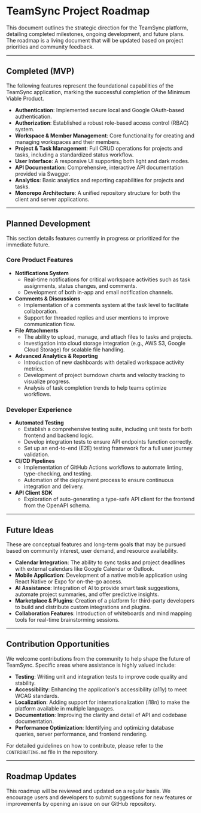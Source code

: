 # TeamSync Project Roadmap

This document outlines the strategic direction for the TeamSync platform, detailing completed milestones, ongoing development, and future plans. The roadmap is a living document that will be updated based on project priorities and community feedback.

---

## Completed (MVP)

The following features represent the foundational capabilities of the TeamSync application, marking the successful completion of the Minimum Viable Product.

-   **Authentication**: Implemented secure local and Google OAuth-based authentication.
-   **Authorization**: Established a robust role-based access control (RBAC) system.
-   **Workspace & Member Management**: Core functionality for creating and managing workspaces and their members.
-   **Project & Task Management**: Full CRUD operations for projects and tasks, including a standardized status workflow.
-   **User Interface**: A responsive UI supporting both light and dark modes.
-   **API Documentation**: Comprehensive, interactive API documentation provided via Swagger.
-   **Analytics**: Basic analytics and reporting capabilities for projects and tasks.
-   **Monorepo Architecture**: A unified repository structure for both the client and server applications.

---

## Planned Development

This section details features currently in progress or prioritized for the immediate future.

### Core Product Features

-   **Notifications System**
    -   Real-time notifications for critical workspace activities such as task assignments, status changes, and comments.
    -   Development of both in-app and email notification channels.
-   **Comments & Discussions**
    -   Implementation of a comments system at the task level to facilitate collaboration.
    -   Support for threaded replies and user mentions to improve communication flow.
-   **File Attachments**
    -   The ability to upload, manage, and attach files to tasks and projects.
    -   Investigation into cloud storage integration (e.g., AWS S3, Google Cloud Storage) for scalable file handling.
-   **Advanced Analytics & Reporting**
    -   Introduction of new dashboards with detailed workspace activity metrics.
    -   Development of project burndown charts and velocity tracking to visualize progress.
    -   Analysis of task completion trends to help teams optimize workflows.

### Developer Experience

-   **Automated Testing**
    -   Establish a comprehensive testing suite, including unit tests for both frontend and backend logic.
    -   Develop integration tests to ensure API endpoints function correctly.
    -   Set up an end-to-end (E2E) testing framework for a full user journey validation.
-   **CI/CD Pipelines**
    -   Implementation of GitHub Actions workflows to automate linting, type-checking, and testing.
    -   Automation of the deployment process to ensure continuous integration and delivery.
-   **API Client SDK**
    -   Exploration of auto-generating a type-safe API client for the frontend from the OpenAPI schema.

---

## Future Ideas

These are conceptual features and long-term goals that may be pursued based on community interest, user demand, and resource availability.

-   **Calendar Integration**: The ability to sync tasks and project deadlines with external calendars like Google Calendar or Outlook.
-   **Mobile Application**: Development of a native mobile application using React Native or Expo for on-the-go access.
-   **AI Assistance**: Integration of AI to provide smart task suggestions, automate project summaries, and offer predictive insights.
-   **Marketplace & Plugins**: Creation of a platform for third-party developers to build and distribute custom integrations and plugins.
-   **Collaboration Features**: Introduction of whiteboards and mind mapping tools for real-time brainstorming sessions.

---

## Contribution Opportunities

We welcome contributions from the community to help shape the future of TeamSync. Specific areas where assistance is highly valued include:

-   **Testing**: Writing unit and integration tests to improve code quality and stability.
-   **Accessibility**: Enhancing the application's accessibility (a11y) to meet WCAG standards.
-   **Localization**: Adding support for internationalization (i18n) to make the platform available in multiple languages.
-   **Documentation**: Improving the clarity and detail of API and codebase documentation.
-   **Performance Optimization**: Identifying and optimizing database queries, server performance, and frontend rendering.

For detailed guidelines on how to contribute, please refer to the `CONTRIBUTING.md` file in the repository.

---

## Roadmap Updates

This roadmap will be reviewed and updated on a regular basis. We encourage users and developers to submit suggestions for new features or improvements by opening an issue on our GitHub repository.